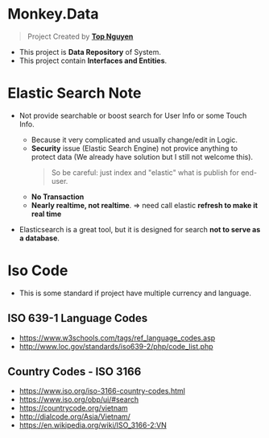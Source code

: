 ﻿# Monkey.Data
> Project Created by [**Top Nguyen**](http://topnguyen.net)

- This project is **Data Repository** of System.
- This project contain **Interfaces and Entities**.

# Elastic Search Note
- Not provide searchable or boost search for User Info or some Touch Info.
	- Because it very complicated and usually change/edit in Logic.
    - **Security** issue (Elastic Search Engine) not provice anything to protect data (We already have solution but I still not welcome this).
      > So be careful: just index and "elastic" what is publish for end-user.
   - **No Transaction**
   - **Nearly realtime, not realtime**. => need call elastic **refresh to make it real time**

- Elasticsearch is a great tool, but it is designed for search **not to serve as a database**.

# Iso Code
- This is some standard if project have multiple currency and language.

## ISO 639-1 Language Codes
- https://www.w3schools.com/tags/ref_language_codes.asp
- http://www.loc.gov/standards/iso639-2/php/code_list.php

## Country Codes - ISO 3166
- https://www.iso.org/iso-3166-country-codes.html
- https://www.iso.org/obp/ui/#search
- https://countrycode.org/vietnam
- http://dialcode.org/Asia/Vietnam/
- https://en.wikipedia.org/wiki/ISO_3166-2:VN